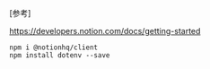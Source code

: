[参考]

https://developers.notion.com/docs/getting-started

```
npm i @notionhq/client
npm install dotenv --save
```
